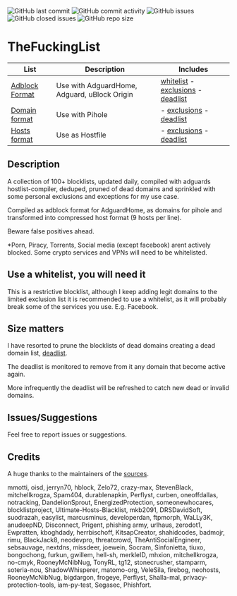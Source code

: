 ![GitHub last commit](https://img.shields.io/github/last-commit/eded333/TheFuckingList) ![GitHub commit activity](https://img.shields.io/github/commit-activity/m/eded333/TheFuckingList) ![GitHub issues](https://img.shields.io/github/issues/eded333/TheFuckingList) ![GitHub closed issues](https://img.shields.io/github/issues-closed/eded333/TheFuckingList) ![GitHub repo size](https://img.shields.io/github/repo-size/eded333/TheFuckingList)

# TheFuckingList
| List 																							 | Description 										 | Includes 																																														                                                                                |
|------------------------------------------------------------------------------------------------|---------------------------------------------------|----------------------------------------------------------------------------------------------------------------------------------------------------------------------------------------------------------------------------------------------------------------------------------|
|[Adblock Format](https://raw.githubusercontent.com/eded333/TheFuckingList/main/adguardhome.txt) |Use with AdguardHome, Adguard, uBlock Origin		 |[whitelist](https://raw.githubusercontent.com/eded333/TheFuckingList/main/whitelist.txt) - [exclusions](https://raw.githubusercontent.com/eded333/TheFuckingList/main/exclusions.txt) - [deadlist](https://raw.githubusercontent.com/eded333/TheFuckingList/main/deadlist.txt)	|
|[Domain format](https://raw.githubusercontent.com/eded333/TheFuckingList/main/pihole.txt) 	 	 |Use with Pihole 						             | - [exclusions](https://raw.githubusercontent.com/eded333/TheFuckingList/main/exclusions.txt) - [deadlist](https://raw.githubusercontent.com/eded333/TheFuckingList/main/deadlist.txt)																	  		                |
|[Hosts format](https://raw.githubusercontent.com/eded333/TheFuckingList/main/hosts_nine.txt)	 |Use as Hostfile							         | - [exclusions](https://raw.githubusercontent.com/eded333/TheFuckingList/main/exclusions.txt) - [deadlist](https://raw.githubusercontent.com/eded333/TheFuckingList/main/deadlist.txt)                                                        			  		                |

## Description

A collection of 100+ blocklists, updated daily, compiled with adguards hostlist-compiler, deduped, pruned of dead domains and sprinkled with some personal exclusions and exceptions for my use case.

Compiled as adblock format for AdguardHome, as domains for pihole and transformed into compressed host format (9 hosts per line).

Beware false positives ahead.

*Porn, Piracy, Torrents, Social media (except facebook) arent actively blocked. Some crypto services and VPNs will need to be whitelisted.

## Use a whitelist, you will need it

This is a restrictive blocklist, although I keep adding legit domains to the limited exclusion list it is recommended to use a whitelist, as it will probably break some of the services you use. E.g. Facebook.

## Size matters

I have resorted to prune the blocklists of dead domains creating a dead domain list, [deadlist](https://raw.githubusercontent.com/eded333/TheFuckingList/main/deadlist.txt).

The deadlist is monitored to remove from it any domain that become active again.

More infrequently the deadlist will be refreshed to catch new dead or invalid domains.

## Issues/Suggestions

Feel free to report issues or suggestions.

## Credits

A huge thanks to the maintainers of the [sources](https://raw.githubusercontent.com/eded333/TheFuckingList/main/sources.txt).

mmotti, oisd, jerryn70, hblock, Zelo72, crazy-max, StevenBlack, mitchellkrogza, Spam404, durablenapkin, Perflyst, curben, oneoffdallas, notracking, DandelionSprout, EnergizedProtection, someonewhocares, blocklistproject, Ultimate-Hosts-Blacklist, mkb2091, DRSDavidSoft, suodrazah, easylist, marcusminus, developerdan, ftpmorph, WaLLy3K, anudeepND, Disconnect, Prigent, phishing army, urlhaus, zerodot1, Ewpratten, kboghdady, herrbischoff, KitsapCreator, shahidcodes, badmojr, rimu, BlackJack8, neodevpro, threatcrowd, TheAntiSocialEngineer, sebsauvage, nextdns, missdeer, joewein, Socram, Sinfonietta, tiuxo, bongochong, furkun, gwillem, hell-sh, merkleID, mhxion, mitchellkrogza, no-cmyk, RooneyMcNibNug, TonyRL, tg12, stonecrusher, stamparm, soteria-nou, ShadowWhisperer, matomo-org, VeleSila, firebog, neohosts, RooneyMcNibNug, bigdargon, frogeye, Perflyst, Shalla-mal, privacy-protection-tools, iam-py-test, Segasec, Phishfort.

